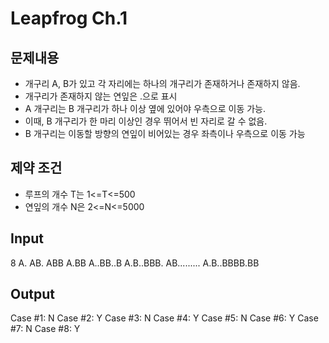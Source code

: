 # Leapfrog Ch.1

## 문제내용
- 개구리 A, B가 있고 각 자리에는 하나의 개구리가 존재하거나 존재하지 않음.
- 개구리가 존재하지 않는 연잎은 .으로 표시
- A 개구리는 B 개구리가 하나 이상 옆에 있어야 우측으로 이동 가능.
- 이때, B 개구리가 한 마리 이상인 경우 뛰어서 빈 자리로 갈 수 없음.
- B 개구리는 이동할 방향의 연잎이 비어있는 경우 좌측이나 우측으로 이동 가능

## 제약 조건
- 루프의 개수 T는 1<=T<=500
- 연잎의 개수 N은 2<=N<=5000

## Input
8
A.
AB.
ABB
A.BB
A..BB..B
A.B..BBB.
AB.........
A.B..BBBB.BB


## Output
Case #1: N
Case #2: Y
Case #3: N
Case #4: Y
Case #5: N
Case #6: Y
Case #7: N
Case #8: Y
